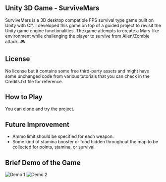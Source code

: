 ## Unity 3D Game - SurviveMars
SurviveMars is a 3D desktop compatible FPS survival type game built on Unity with C#. I developed this game on top of a guided project to revisit the Unity game engine functionalities. The game attempts to create a Mars-like environment while challenging the player to survive from Alien/Zombie attack. :video_game:

## License
No license but it contains some free third-party assets and might have some unchanged code from various tutorials that you can check in the Credits.txt file for reference.

## How to Play
You can clone and try the project.

## Future Improvement
 - Ammo limit should be specified for each weapon. 
 - Some kind of stamina booster or food hidden throughout the map to be collected for points, stamina, or survival.

## Brief Demo of the Game
![Demo 1](Github/Demo1.gif)
![Demo 2](Github/Demo2.gif)
